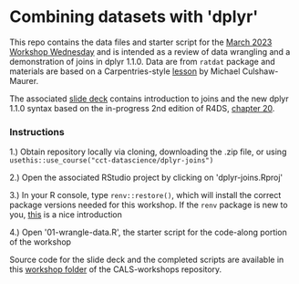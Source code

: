 # Combining datasets with 'dplyr'

This repo contains the data files and starter script for the [March 2023 Workshop Wednesday](https://datascience.cct.arizona.edu/events/186-combining-datasets-using-dplyr) and is intended as a review of data wrangling and a demonstration of joins in dplyr 1.1.0. Data are from `ratdat` package and materials are based on a Carpentries-style [lesson](https://www.michaelc-m.com/Rewrite-R-ecology-lesson/04-putting-it-together.html) by Michael Culshaw-Maurer.

The associated [slide deck](https://viz.datascience.arizona.edu/dplyr-joins-slides/) contains introduction to joins and the new dplyr 1.1.0 syntax based on the in-progress 2nd edition of R4DS, [chapter 20](https://r4ds.hadley.nz/joins.html).

### Instructions

1.) Obtain repository locally via cloning, downloading the .zip file, or using `usethis::use_course("cct-datascience/dplyr-joins")`

2.) Open the associated RStudio project by clicking on 'dplyr-joins.Rproj'

3.) In your R console, type `renv::restore()`, which will install the correct package versions needed for this workshop. If the `renv` package is new to you, [this](https://rstudio.github.io/renv/articles/renv.html) is a nice introduction

4.) Open '01-wrangle-data.R', the starter script for the code-along portion of the workshop

Source code for the slide deck and the completed scripts are available in this [workshop folder](https://github.com/cct-datascience/CALS-workshops/tree/main/202303-dplyr-joins) of the CALS-workshops repository.
